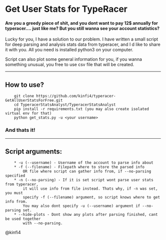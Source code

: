 # Get User Stats for TypeRacer

#### Are you a greedy piece of shit, and you dont want to pay 12$ annually for typeracer.... just like me? But you still wanna see your account statistics?
Lucky for you, I have a solution to our problem. I have written a small script for deep parsing and analysis stats data from typeracer, and I d like to share it with you. All you need is installed python3 on your computer. 

Script can also plot some general information for you, if you wanna something unusual, you free to use csv file that will be created.


-------------------------------
## How to use?
        
        git clone https://github.com/kinfi4/typeracer-GetAllUserStatsForFree.git
        cd TyperacerStatsAnalyst/TyperacerStatsAnalyst
        pip install -r requirements.txt (you may also create isolated virtual env for that)
        python get_stats.py -u <your username>

### And thats it!

---------------------------
## Script arguments:
        * -u (--username) - Username of the account to parse info about
        * -f (--filename) - Filepath where to store the parsed info
            OR file where script can gather info from, if --no-parsing specified
        * -n (--no-parsing) - If it is set script wont parse user stats from typeracer,
            it will use info from file instead. Thats why, if -n was set, you must 
            specify -f (--filename) argument, so script knows where to get info from.
            You may also dont specify -u (--username) argument if --no-parsing set.
        * --hide-plots - Dont show any plots after parsing finished, cant be used together
            with --no-parsing.


@kinfi4
